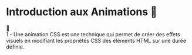 <div w-full h-full>
    <div>
        <h1 
            v-motion 
            :initial="{ x: 100, y: 400, scale: 0.5, rotate: 90, opacity: 1 }" 
            :enter="{ x: 0, y: -10, scale: 1, rotate: 0, opacity: 1 }" 
            :leave="{ x: -1000 }"
            pb-4 text-gradient-css font-mono text-2xl
        >
            Introduction aux Animations 🥳
        </h1>
    </div>
    <div v-motion :initial="{ x: -1000, y: 1000, scale: 0.5, rotate: 0, opacity: 1 }" :enter="{ x: 0, y: -10, scale: 1, rotate: 0, opacity: 1 }" :leave="{ x: -1000 }">
        <ListCustom
        listStyle="text-gradient-css"
        title="Présentation"
        :list="[
            `Qu'est-ce qu'une animation CSS ?`,
            `Pourquoi utiliser les animations CSS ?`,
            `Exemples d'animations.`,
        ]"
        />
    </div>
    <div   v-motion
      :initial="{ x: 800, y: 400, scale: 0.5, rotate: 90, opacity: 1 }"
      :enter="{ x: 400, y: -200, scale: 1, rotate: 0, opacity: 1 }"
      :leave="{ x: -1000 }"
    >
        <span text-5xl>
        🥳
        </span>
    </div>
    <div>
        1 - Une animation CSS est une technique qui permet de créer des effets visuels en modifiant les propriétés CSS des éléments HTML sur une durée définie.
    </div>
</div>

